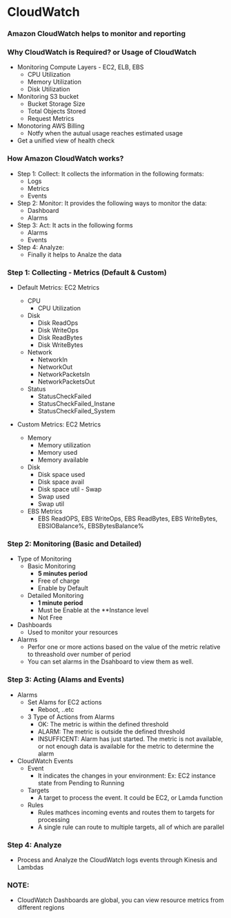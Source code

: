 # CloudWatch

### Amazon CloudWatch helps to monitor and reporting

### Why CloudWatch is Required? or Usage of CloudWatch
  * Monitoring Compute Layers - EC2, ELB, EBS
      - CPU Utilization
      - Memory Utilization
      - Disk Utilization
  * Monitoring S3 bucket
      - Bucket Storage Size
      - Total Objects Stored
      - Request Metrics
  * Monotoring AWS Billing
      - Notfy when the autual usage reaches estimated usage
  * Get a unified view of health check
      
### How Amazon CloudWatch works?
   - Step 1: Collect: It collects the information in the following formats:
        - Logs
        - Metrics
        - Events
   - Step 2: Monitor: It provides the following ways to monitor the data:
        - Dashboard
        - Alarms
   - Step 3: Act: It acts in the following forms
        - Alarms
        - Events
   - Step 4: Analyze: 
       - Finally it helps to Analze the data

### Step 1: Collecting - Metrics (Default & Custom)
  - Default Metrics: EC2 Metrics
      - CPU
          - CPU Utilization
      - Disk
          - Disk ReadOps
          - Disk WriteOps
          - Disk ReadBytes
          - Disk WriteBytes
      - Network
          - NetworkIn
          - NetworkOut
          - NetworkPacketsIn
          - NetworkPacketsOut
      - Status
          - StatusCheckFailed
          - StatusCheckFailed_Instane
          - StatusCheckFailed_System
          
 - Custom Metrics: EC2 Metrics
      - Memory
          - Memory utilization
          - Memory used
          - Memory available
      - Disk
          - Disk space used
          - Disk space avail
          - Disk space util
       - Swap
          - Swap used
          - Swap util
   - EBS Metrics 
        - EBS ReadOPS, EBS WriteOps, EBS ReadBytes, EBS WriteBytes, EBSIOBalance%, EBSBytesBalance%
        
### Step 2: Monitoring (Basic and Detailed)
   - Type of Monitoring
       - Basic Monitoring
         - **5 minutes period**
         - Free of charge
         - Enable by Default
      - Detailed Monitoring
        - **1 minute period**
        - Must be Enable at the **Instance level
        - Not Free
   - Dashboards
      - Used to monitor your resources
   - Alarms
      - Perfor one or more actions based on the value of the metric relative to threashold over number of period
      - You can set alarms in the Dsahboard to view them as well. 

### Step 3: Acting (Alams and Events)
  - Alarms
     - Set Alams for EC2 actions
        - Reboot, ..etc
     - 3 Type of Actions from Alarms
       - OK: The metric is within the defined threshold
       - ALARM: The metric is outside the defined threshold
       - INSUFFICENT: Alarm has just started. The metric is not available, or not enough data is available for the metric to determine                         the alarm
  - CloudWatch Events
      - Event 
        - It indicates the changes in your environment: Ex: EC2 instance state from Pending to Running
      - Targets
        - A target to process the event. It could be EC2, or Lamda function
      - Rules
        - Rules mathces incoming events and routes them to targets for processing
        - A single rule can route to multiple targets, all of which are parallel
     
 ### Step 4: Analyze      
   - Process and Analyze the CloudWatch logs events through Kinesis and Lambdas 
 
### NOTE: 
  - CloudWatch Dashboards are global, you can view resource metrics from different regions
  
